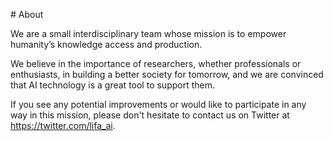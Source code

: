 ﻿\# About

We are a small interdisciplinary team whose mission is to empower humanity’s knowledge access and production.

We believe in the importance of researchers, whether professionals or enthusiasts, in building a better society for tomorrow, and we are convinced that AI technology is a great tool to support them.

If you see any potential improvements or would like to participate in any way in this mission, please don't hesitate to contact us on Twitter at <https://twitter.com/lifa_ai>.
